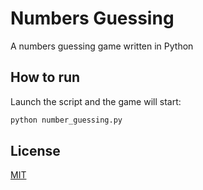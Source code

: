 # Numbers Guessing

A numbers guessing game written in Python

## How to run

Launch the script and the game will start:

```bash
python number_guessing.py
```

## License
[MIT](https://choosealicense.com/licenses/mit/)